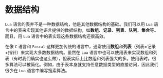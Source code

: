 # 数据结构

`Lua` 语言的表并不是一种数据结构，他是其他数据结构的基础。我们可以用 `Lua` 语言中的表来实现其他语言提供的数据结构，如**数组**、**记录**、**列表**、**队列**、**集合**等。而且，用 `Lua` 语言中的表实现这些数据结构还很高效。

在像 `C` 语言和 `Pascal` 这样更加传统的语言中，通常使用**数组**和**列表**（列表=记录+指针）来实现大多数数据结构。虽然在 `Lua` 语言中也可以使用表来实现数组和列表（有时我们确实也这么做），但表实际上比数组和列表强大的多。使用表时，很多算法可以被简化。例如，由于表本身就支持任意数据类型的直接访问，因此我们很少在 `Lua` 语言中编写搜索算法。
